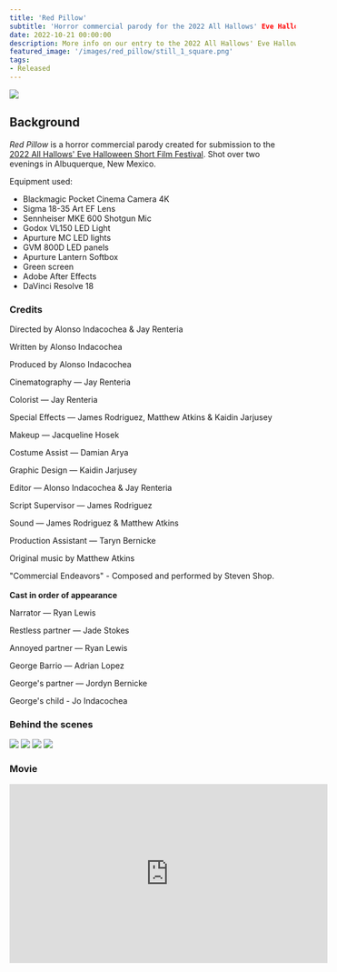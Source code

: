 ```yaml
---
title: 'Red Pillow'
subtitle: 'Horror commercial parody for the 2022 All Hallows' Eve Halloween Short Film Festival'
date: 2022-10-21 00:00:00
description: More info on our entry to the 2022 All Hallows' Eve Halloween Short Film Festival
featured_image: '/images/red_pillow/still_1_square.png'
tags:
- Released
---
```


![](/images/red_pillow/still_1.png)

## Background

_Red Pillow_ is a horror commercial parody created for submission to the [2022 All Hallows' Eve Halloween Short Film Festival](https://www.youtube.com/watch?v=o87H-Lnoy4U). Shot over two evenings in Albuquerque, New Mexico.

Equipment used:

* Blackmagic Pocket Cinema Camera 4K
* Sigma 18-35 Art EF Lens
* Sennheiser MKE 600 Shotgun Mic
* Godox VL150 LED Light
* Apurture MC LED lights
* GVM 800D LED panels
* Apurture Lantern Softbox
* Green screen
* Adobe After Effects
* DaVinci Resolve 18

### Credits

Directed by Alonso Indacochea & Jay Renteria

Written by Alonso Indacochea

Produced by Alonso Indacochea

Cinematography — Jay Renteria

Colorist — Jay Renteria

Special Effects — James Rodriguez, Matthew Atkins & Kaidin Jarjusey

Makeup — Jacqueline Hosek

Costume Assist — Damian Arya

Graphic Design — Kaidin Jarjusey

Editor — Alonso Indacochea & Jay Renteria

Script Supervisor — James Rodriguez

Sound — James Rodriguez & Matthew Atkins

Production Assistant — Taryn Bernicke

Original music by Matthew Atkins

"Commercial Endeavors" - Composed and performed by Steven Shop.
<br><br>
**Cast in order of appearance**

Narrator — Ryan Lewis

Restless partner — Jade Stokes

Annoyed partner — Ryan Lewis

George Barrio — Adrian Lopez

George's partner — Jordyn Bernicke

George's child - Jo Indacochea

### Behind the scenes

<div class="gallery" data-columns="2">
	<img src="/images/red_pillow/behind_3.png">
	<img src="/images/red_pillow/behind_1.jpg">
	<img src="/images/red_pillow/behind_2.jpg">
	<img src="/images/red_pillow/behind_4.jpg">
</div>

### Movie

<iframe width="560" height="315" src="https://www.youtube.com/embed/biXyL7UeNyg" title="YouTube video player" frameborder="0" allow="accelerometer; autoplay; clipboard-write; encrypted-media; gyroscope; picture-in-picture" allowfullscreen></iframe>
